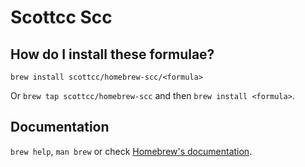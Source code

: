 # Scottcc Scc

## How do I install these formulae?

`brew install scottcc/homebrew-scc/<formula>`

Or `brew tap scottcc/homebrew-scc` and then `brew install <formula>`.

## Documentation

`brew help`, `man brew` or check [Homebrew's documentation](https://docs.brew.sh).
